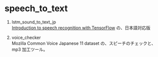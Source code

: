 # speech_to_text  

1. lstm_sound_to_text_jp  
     [Introduction to speech recognition with TensorFlow](https://pylessons.com/speech-recognition) の、日本語対応版  

2. voice_checker  
   Mozilla Common Voice Japanese 11 dataset の、スピーチのチェックと、mp3 加工ツール。  
   

